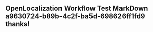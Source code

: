 <properties
ms.topic="hero-topic"
ms.test1="hero-topic"
ms.test2="test"/>

## OpenLocalization Workflow Test MarkDown a9630724-b89b-4c2f-ba5d-698626ff1fd9 thanks!

